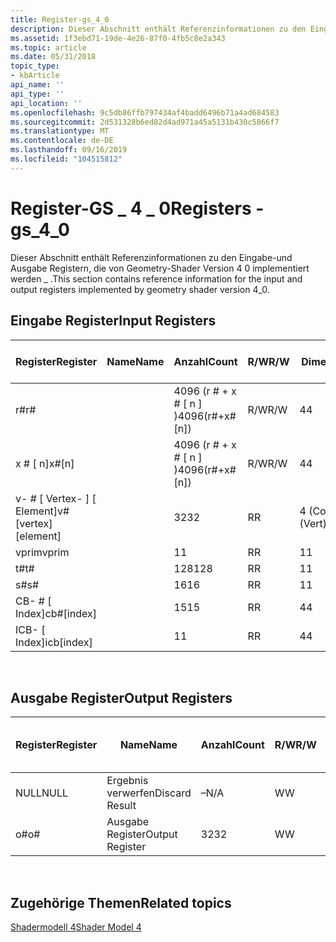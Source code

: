 ```yaml
---
title: Register-gs_4_0
description: Dieser Abschnitt enthält Referenzinformationen zu den Eingabe-und Ausgabe Registern, die von Geometry-Shader Version 4 0 implementiert werden \_ .
ms.assetid: 1f3ebd71-19de-4e26-87f0-4fb5c8e2a343
ms.topic: article
ms.date: 05/31/2018
topic_type:
- kbArticle
api_name: ''
api_type: ''
api_location: ''
ms.openlocfilehash: 9c5db86ffb797434af4badd6496b71a4ad684583
ms.sourcegitcommit: 2d531328b6ed82d4ad971a45a5131b430c5866f7
ms.translationtype: MT
ms.contentlocale: de-DE
ms.lasthandoff: 09/16/2019
ms.locfileid: "104515812"
---
```

# <a name="registers---gs_4_0"></a><span data-ttu-id="1e40f-103">Register-GS \_ 4 \_ 0</span><span class="sxs-lookup"><span data-stu-id="1e40f-103">Registers - gs\_4\_0</span></span>

<span data-ttu-id="1e40f-104">Dieser Abschnitt enthält Referenzinformationen zu den Eingabe-und Ausgabe Registern, die von Geometry-Shader Version 4 0 implementiert werden \_ .</span><span class="sxs-lookup"><span data-stu-id="1e40f-104">This section contains reference information for the input and output registers implemented by geometry shader version 4\_0.</span></span>

## <a name="input-registers"></a><span data-ttu-id="1e40f-105">Eingabe Register</span><span class="sxs-lookup"><span data-stu-id="1e40f-105">Input Registers</span></span>



| <span data-ttu-id="1e40f-106">Register</span><span class="sxs-lookup"><span data-stu-id="1e40f-106">Register</span></span>                 | <span data-ttu-id="1e40f-107">Name</span><span class="sxs-lookup"><span data-stu-id="1e40f-107">Name</span></span> | <span data-ttu-id="1e40f-108">Anzahl</span><span class="sxs-lookup"><span data-stu-id="1e40f-108">Count</span></span>              | <span data-ttu-id="1e40f-109">R/W</span><span class="sxs-lookup"><span data-stu-id="1e40f-109">R/W</span></span> | <span data-ttu-id="1e40f-110">Dimension</span><span class="sxs-lookup"><span data-stu-id="1e40f-110">Dimension</span></span>        | <span data-ttu-id="1e40f-111">Indizierbar durch r\#</span><span class="sxs-lookup"><span data-stu-id="1e40f-111">Indexable by r\#</span></span> | <span data-ttu-id="1e40f-112">der Arbeitszeittabelle</span><span class="sxs-lookup"><span data-stu-id="1e40f-112">Defaults</span></span> | <span data-ttu-id="1e40f-113">Erfordert DCL</span><span class="sxs-lookup"><span data-stu-id="1e40f-113">Requires DCL</span></span> |
|--------------------------|------|--------------------|-----|------------------|------------------|----------|--------------|
| <span data-ttu-id="1e40f-114">r\#</span><span class="sxs-lookup"><span data-stu-id="1e40f-114">r\#</span></span>                      |      | <span data-ttu-id="1e40f-115">4096 (r \# + x \# \[ n \] )</span><span class="sxs-lookup"><span data-stu-id="1e40f-115">4096(r\#+x\#\[n\])</span></span> | <span data-ttu-id="1e40f-116">R/W</span><span class="sxs-lookup"><span data-stu-id="1e40f-116">R/W</span></span> | <span data-ttu-id="1e40f-117">4</span><span class="sxs-lookup"><span data-stu-id="1e40f-117">4</span></span>                | <span data-ttu-id="1e40f-118">Nein</span><span class="sxs-lookup"><span data-stu-id="1e40f-118">No</span></span>               | <span data-ttu-id="1e40f-119">Keine</span><span class="sxs-lookup"><span data-stu-id="1e40f-119">None</span></span>     | <span data-ttu-id="1e40f-120">Ja</span><span class="sxs-lookup"><span data-stu-id="1e40f-120">Yes</span></span>          |
| <span data-ttu-id="1e40f-121">x \# \[ n\]</span><span class="sxs-lookup"><span data-stu-id="1e40f-121">x\#\[n\]</span></span>                 |      | <span data-ttu-id="1e40f-122">4096 (r \# + x \# \[ n \] )</span><span class="sxs-lookup"><span data-stu-id="1e40f-122">4096(r\#+x\#\[n\])</span></span> | <span data-ttu-id="1e40f-123">R/W</span><span class="sxs-lookup"><span data-stu-id="1e40f-123">R/W</span></span> | <span data-ttu-id="1e40f-124">4</span><span class="sxs-lookup"><span data-stu-id="1e40f-124">4</span></span>                | <span data-ttu-id="1e40f-125">Ja</span><span class="sxs-lookup"><span data-stu-id="1e40f-125">Yes</span></span>              | <span data-ttu-id="1e40f-126">Keine</span><span class="sxs-lookup"><span data-stu-id="1e40f-126">None</span></span>     | <span data-ttu-id="1e40f-127">Ja</span><span class="sxs-lookup"><span data-stu-id="1e40f-127">Yes</span></span>          |
| <span data-ttu-id="1e40f-128">v- \# \[ Vertex- \] \[ Element\]</span><span class="sxs-lookup"><span data-stu-id="1e40f-128">v\#\[vertex\]\[element\]</span></span> |      | <span data-ttu-id="1e40f-129">32</span><span class="sxs-lookup"><span data-stu-id="1e40f-129">32</span></span>                 | <span data-ttu-id="1e40f-130">R</span><span class="sxs-lookup"><span data-stu-id="1e40f-130">R</span></span>   | <span data-ttu-id="1e40f-131">4 (Comp) \* 6 (Vert)</span><span class="sxs-lookup"><span data-stu-id="1e40f-131">4(comp)\*6(vert)</span></span> | <span data-ttu-id="1e40f-132">Ja</span><span class="sxs-lookup"><span data-stu-id="1e40f-132">Yes</span></span>              | <span data-ttu-id="1e40f-133">Keine</span><span class="sxs-lookup"><span data-stu-id="1e40f-133">None</span></span>     | <span data-ttu-id="1e40f-134">Ja</span><span class="sxs-lookup"><span data-stu-id="1e40f-134">Yes</span></span>          |
| <span data-ttu-id="1e40f-135">vprim</span><span class="sxs-lookup"><span data-stu-id="1e40f-135">vprim</span></span>                    |      | <span data-ttu-id="1e40f-136">1</span><span class="sxs-lookup"><span data-stu-id="1e40f-136">1</span></span>                  | <span data-ttu-id="1e40f-137">R</span><span class="sxs-lookup"><span data-stu-id="1e40f-137">R</span></span>   | <span data-ttu-id="1e40f-138">1</span><span class="sxs-lookup"><span data-stu-id="1e40f-138">1</span></span>                | <span data-ttu-id="1e40f-139">Nein</span><span class="sxs-lookup"><span data-stu-id="1e40f-139">No</span></span>               | <span data-ttu-id="1e40f-140">Keine</span><span class="sxs-lookup"><span data-stu-id="1e40f-140">None</span></span>     | <span data-ttu-id="1e40f-141">Ja</span><span class="sxs-lookup"><span data-stu-id="1e40f-141">Yes</span></span>          |
| <span data-ttu-id="1e40f-142">t\#</span><span class="sxs-lookup"><span data-stu-id="1e40f-142">t\#</span></span>                      |      | <span data-ttu-id="1e40f-143">128</span><span class="sxs-lookup"><span data-stu-id="1e40f-143">128</span></span>                | <span data-ttu-id="1e40f-144">R</span><span class="sxs-lookup"><span data-stu-id="1e40f-144">R</span></span>   | <span data-ttu-id="1e40f-145">1</span><span class="sxs-lookup"><span data-stu-id="1e40f-145">1</span></span>                | <span data-ttu-id="1e40f-146">Nein</span><span class="sxs-lookup"><span data-stu-id="1e40f-146">No</span></span>               | <span data-ttu-id="1e40f-147">Keine</span><span class="sxs-lookup"><span data-stu-id="1e40f-147">None</span></span>     | <span data-ttu-id="1e40f-148">Ja</span><span class="sxs-lookup"><span data-stu-id="1e40f-148">Yes</span></span>          |
| <span data-ttu-id="1e40f-149">s\#</span><span class="sxs-lookup"><span data-stu-id="1e40f-149">s\#</span></span>                      |      | <span data-ttu-id="1e40f-150">16</span><span class="sxs-lookup"><span data-stu-id="1e40f-150">16</span></span>                 | <span data-ttu-id="1e40f-151">R</span><span class="sxs-lookup"><span data-stu-id="1e40f-151">R</span></span>   | <span data-ttu-id="1e40f-152">1</span><span class="sxs-lookup"><span data-stu-id="1e40f-152">1</span></span>                | <span data-ttu-id="1e40f-153">Nein</span><span class="sxs-lookup"><span data-stu-id="1e40f-153">No</span></span>               | <span data-ttu-id="1e40f-154">Keine</span><span class="sxs-lookup"><span data-stu-id="1e40f-154">None</span></span>     | <span data-ttu-id="1e40f-155">Ja</span><span class="sxs-lookup"><span data-stu-id="1e40f-155">Yes</span></span>          |
| <span data-ttu-id="1e40f-156">CB- \# \[ Index\]</span><span class="sxs-lookup"><span data-stu-id="1e40f-156">cb\#\[index\]</span></span>            |      | <span data-ttu-id="1e40f-157">15</span><span class="sxs-lookup"><span data-stu-id="1e40f-157">15</span></span>                 | <span data-ttu-id="1e40f-158">R</span><span class="sxs-lookup"><span data-stu-id="1e40f-158">R</span></span>   | <span data-ttu-id="1e40f-159">4</span><span class="sxs-lookup"><span data-stu-id="1e40f-159">4</span></span>                | <span data-ttu-id="1e40f-160">Ja (Inhalt)</span><span class="sxs-lookup"><span data-stu-id="1e40f-160">Yes(Contents)</span></span>    | <span data-ttu-id="1e40f-161">Keine</span><span class="sxs-lookup"><span data-stu-id="1e40f-161">None</span></span>     | <span data-ttu-id="1e40f-162">Ja</span><span class="sxs-lookup"><span data-stu-id="1e40f-162">Yes</span></span>          |
| <span data-ttu-id="1e40f-163">ICB- \[ Index\]</span><span class="sxs-lookup"><span data-stu-id="1e40f-163">icb\[index\]</span></span>             |      | <span data-ttu-id="1e40f-164">1</span><span class="sxs-lookup"><span data-stu-id="1e40f-164">1</span></span>                  | <span data-ttu-id="1e40f-165">R</span><span class="sxs-lookup"><span data-stu-id="1e40f-165">R</span></span>   | <span data-ttu-id="1e40f-166">4</span><span class="sxs-lookup"><span data-stu-id="1e40f-166">4</span></span>                | <span data-ttu-id="1e40f-167">Ja (Inhalt)</span><span class="sxs-lookup"><span data-stu-id="1e40f-167">Yes(Contents)</span></span>    | <span data-ttu-id="1e40f-168">Keine</span><span class="sxs-lookup"><span data-stu-id="1e40f-168">None</span></span>     | <span data-ttu-id="1e40f-169">Ja</span><span class="sxs-lookup"><span data-stu-id="1e40f-169">Yes</span></span>          |



 

## <a name="output-registers"></a><span data-ttu-id="1e40f-170">Ausgabe Register</span><span class="sxs-lookup"><span data-stu-id="1e40f-170">Output Registers</span></span>



| <span data-ttu-id="1e40f-171">Register</span><span class="sxs-lookup"><span data-stu-id="1e40f-171">Register</span></span> | <span data-ttu-id="1e40f-172">Name</span><span class="sxs-lookup"><span data-stu-id="1e40f-172">Name</span></span>            | <span data-ttu-id="1e40f-173">Anzahl</span><span class="sxs-lookup"><span data-stu-id="1e40f-173">Count</span></span> | <span data-ttu-id="1e40f-174">R/W</span><span class="sxs-lookup"><span data-stu-id="1e40f-174">R/W</span></span> | <span data-ttu-id="1e40f-175">Dimension</span><span class="sxs-lookup"><span data-stu-id="1e40f-175">Dimension</span></span> | <span data-ttu-id="1e40f-176">Indizierbar durch r\#</span><span class="sxs-lookup"><span data-stu-id="1e40f-176">Indexable by r\#</span></span> | <span data-ttu-id="1e40f-177">der Arbeitszeittabelle</span><span class="sxs-lookup"><span data-stu-id="1e40f-177">Defaults</span></span> | <span data-ttu-id="1e40f-178">Erfordert DCL</span><span class="sxs-lookup"><span data-stu-id="1e40f-178">Requires DCL</span></span> |
|----------|-----------------|-------|-----|-----------|------------------|----------|--------------|
| <span data-ttu-id="1e40f-179">NULL</span><span class="sxs-lookup"><span data-stu-id="1e40f-179">NULL</span></span>     | <span data-ttu-id="1e40f-180">Ergebnis verwerfen</span><span class="sxs-lookup"><span data-stu-id="1e40f-180">Discard Result</span></span>  | <span data-ttu-id="1e40f-181">–</span><span class="sxs-lookup"><span data-stu-id="1e40f-181">N/A</span></span>   | <span data-ttu-id="1e40f-182">W</span><span class="sxs-lookup"><span data-stu-id="1e40f-182">W</span></span>   | <span data-ttu-id="1e40f-183">–</span><span class="sxs-lookup"><span data-stu-id="1e40f-183">N/A</span></span>       | <span data-ttu-id="1e40f-184">–</span><span class="sxs-lookup"><span data-stu-id="1e40f-184">N/A</span></span>              | <span data-ttu-id="1e40f-185">–</span><span class="sxs-lookup"><span data-stu-id="1e40f-185">N/A</span></span>      | <span data-ttu-id="1e40f-186">Nein</span><span class="sxs-lookup"><span data-stu-id="1e40f-186">No</span></span>           |
| <span data-ttu-id="1e40f-187">o\#</span><span class="sxs-lookup"><span data-stu-id="1e40f-187">o\#</span></span>      | <span data-ttu-id="1e40f-188">Ausgabe Register</span><span class="sxs-lookup"><span data-stu-id="1e40f-188">Output Register</span></span> | <span data-ttu-id="1e40f-189">32</span><span class="sxs-lookup"><span data-stu-id="1e40f-189">32</span></span>    | <span data-ttu-id="1e40f-190">W</span><span class="sxs-lookup"><span data-stu-id="1e40f-190">W</span></span>   | <span data-ttu-id="1e40f-191">–</span><span class="sxs-lookup"><span data-stu-id="1e40f-191">N/A</span></span>       | <span data-ttu-id="1e40f-192">N/V</span><span class="sxs-lookup"><span data-stu-id="1e40f-192">N/A</span></span>              | <span data-ttu-id="1e40f-193">4</span><span class="sxs-lookup"><span data-stu-id="1e40f-193">4</span></span>        | <span data-ttu-id="1e40f-194">Ja</span><span class="sxs-lookup"><span data-stu-id="1e40f-194">Yes</span></span>          |



 

## <a name="related-topics"></a><span data-ttu-id="1e40f-195">Zugehörige Themen</span><span class="sxs-lookup"><span data-stu-id="1e40f-195">Related topics</span></span>

<dl> <dt>

[<span data-ttu-id="1e40f-196">Shadermodell 4</span><span class="sxs-lookup"><span data-stu-id="1e40f-196">Shader Model 4</span></span>](dx-graphics-hlsl-sm4.md)
</dt> </dl>

 

 




